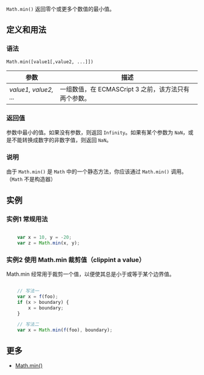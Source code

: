 `Math.min()` 返回零个或更多个数值的最小值。

## 定义和用法

### 语法

`Math.min([value1[,value2, ...]]) `

| 参数 | 描述 |
| --- | --- |
| _value1, value2, ..._ | 一组数值，在 ECMASCript 3 之前，该方法只有两个参数。 |

### 返回值

参数中最小的值。如果没有参数，则返回 `Infinity`。如果有某个参数为 `NaN`，或是不能转换成数字的非数字值，则返回 `NaN`。

### 说明

由于 `Math.min()` 是 `Math` 中的一个静态方法，你应该通过 `Math.min()` 调用。（`Math` 不是构造器）

## 实例

### 实例1 常规用法

```javascript

    var x = 10, y = -20;
    var z = Math.min(x, y);

```

### 实例2 使用 Math.min 裁剪值（clippint a value）

Math.min 经常用于裁剪一个值，以便使其总是小于或等于某个边界值。

```javascript

    // 写法一
    var x = f(foo);
    if (x > boundary) {
        x = boundary;
    }

    // 写法二
    var x = Math.min(f(foo), boundary);

```

## 更多

*   [Math.min()](https://developer.mozilla.org/zh-CN/docs/Web/JavaScript/Reference/Global_Objects/Math/min)